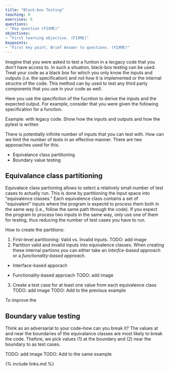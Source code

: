 ```yaml
---
title: "Black-box Testing"
teaching: 0
exercises: 0
questions:
- "Key question (FIXME)"
objectives:
- "First learning objective. (FIXME)"
keypoints:
- "First key point. Brief Answer to questions. (FIXME)"
---
```


Imagine that you were asked to test a funtion in a lecgacy code that you don't have access to. In such a situation, black-box testing can be used. Treat your code as a black box for which you only know the inputs and outputs (i.e. the specification) and not how it is implemented or the internal structre of the code. This method can by used to test any third party components that you use in your code as well.

Here you use the specifiction of the fucntion to derive the inputs and the expected output. For example, consider that you were given the following specification for a function. 

Example: with legacy code. Show how the inputs and outputs and how the pytest is written 

There is potentially infinite number of inputs that you can test with. How can we limit the number of tests in an effective manner. There are two appooaches used for this. 
- Equivalance class partitioning
- Boundary value testing

## Equivalance class partitioning
Equivalace class partioning allows to select a relatively small number of test cases to actually run. This is done by partitioning the input space into "equivalence classes." Each equivalence class contains a set of "equivalent" inputs where the program is expectd to process them both in the same way (i.e., follow the same path through the code). If you expect the program to process two inputs in the same way, only use one of them for testing, thus reducing the number of test cases you have to run.

How to create the partitions:
1. First-level partitioning: Valid vs. Invalid inputs.
TODO: add image
2.  Partition valid and invalid inputs into equivalence classes. When creating these internal partions you can either take an *interfce-based approach* or a *functionality-based approach*.
  * Interface-based apporach
  
  * Functionality-based approach
TODO: add image
3. Create a test case for at least one value from each equivalence class
TODO: add image
TODO: Add to the previous example

To improve the 
## Boundary value testing
Think as an adversarial to your code–how can you break it? The values at and near the boundaries of the equivalance classes are most likely to break the code. Thefore, we pick values (1) at the boundary and (2) near the boundary to as test cases.

TODO: add image
TODO: Add to the same example



{% include links.md %}

